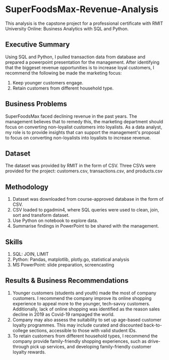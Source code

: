 # SuperFoodsMax-Revenue-Analysis
This analysis is the capstone project for a professional certificate with RMIT University Online: Business Analytics with SQL and Python. 

## Executive Summary
Using SQL and Python, I pulled transaction data from database and prepared a powerpoint presentation for the management. After identifying that the biggeset revenue opportunities is to increase loyal customers, I recommend the following be made the marketing focus:

  1. Keep younger customers engage.
  2. Retain customers from different household type.

## Business Problems
SuperFoodsMax faced declining revenue in the past years. The management believes that to remedy this, the marketing department should focus on converting non-loyalist customers into loyalists. 
As a data analyst, my role is to provide insights that can support the management's proposal to focus on converting non-loyalists into loyalists to increase revenue.

## Dataset
The dataset was provided by RMIT in the form of CSV. Three CSVs were provided for the project: customers.csv, transactions.csv, and products.csv

## Methodology
1. Dataset was downloaded from course-approved database in the form of CSV.
2. CSV loaded to pgadmin4, where SQL queries were used to clean, join, sort and transform dataset.
3. Use Python on notebook to explore data.
4. Summarise findings in PowerPoint to be shared with the management.

## Skills
1. SQL: JOIN, LIMIT
2. Python: Pandas, matplotlib, plotly.go, statistical analysis 
3. MS PowerPoint: slide preparation, screencasting

## Results & Business Recommendations

1. Younger customers (students and youth) made the most of company customers. I recommend the company improve its online shopping experience to appeal more to the younger, tech-savvy customers. Additionally, lack of online shopping was identified as the reason sales decline in 2019 as Covid-19 rampaged the world.
2. Company may also assess the suitability to set up age-based customer loyalty programmes. This may include curated and discounted back-to-college sections, accessible to those with valid student IDs. 
3. To retain customers from different household types, I recommend the company provide family-friendly shopping experiences, such as drive-through pick up services, and developing family-friendly customer loyalty rewards. 
